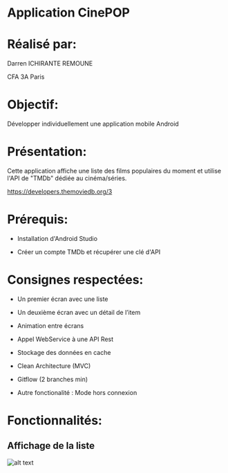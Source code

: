 # Application CinePOP

# Réalisé par:

Darren ICHIRANTE REMOUNE

CFA 3A Paris

# Objectif:

Développer individuellement une application mobile Android

# Présentation:

Cette application affiche une liste des films populaires du moment et utilise l'API de "TMDb" dédiée au cinéma/séries.

https://developers.themoviedb.org/3

# Prérequis:

- Installation d'Android Studio

- Créer un  compte TMDb et récupérer une clé d'API

# Consignes respectées:

- Un premier écran avec une liste 

- Un deuxième écran avec un détail de l’item

- Animation entre écrans

- Appel WebService à une API Rest

- Stockage des données en cache

- Clean Architecture (MVC)

- Gitflow (2 branches min)

- Autre fonctionalité : Mode hors connexion

# Fonctionnalités:

## Affichage de la liste

![alt text](https://user-images.githubusercontent.com/49784324/58961492-87dad880-87a9-11e9-9239-030b613694f7.jpg)

